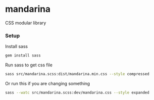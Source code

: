# mandarina
CSS modular library

### Setup
Install sass
```sh
gem install sass
```

Run sass to get css file
```sh
sass src/mandarina.scss:dist/mandarina.min.css --style compressed
```

Or run this if you are changing something
```sh
sass --watc src/mandarina.scss:dev/mandarina.css --style expanded
```
